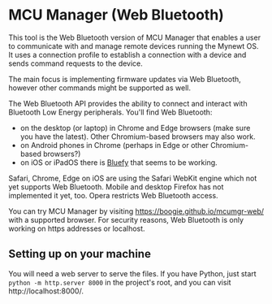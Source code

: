 # MCU Manager (Web Bluetooth)

This tool is the Web Bluetooth version of MCU Manager that enables a user to communicate with and manage remote devices running the Mynewt OS. It uses a connection profile to establish a connection with a device and sends command requests to the device.

The main focus is implementing firmware updates via Web Bluetooth, however other commands might be supported as well.

The Web Bluetooth API provides the ability to connect and interact with Bluetooth Low Energy peripherals. You'll find Web Bluetooth:
- on the desktop (or laptop) in Chrome and Edge browsers (make sure you have the latest). Other Chromium-based browsers may also work.
- on Android phones in Chrome (perhaps in Edge or other Chromium-based browsers?)
- on iOS or iPadOS there is [Bluefy](https://apps.apple.com/hu/app/bluefy-web-ble-browser/id1492822055) that seems to be working.

Safari, Chrome, Edge on iOS are using the Safari WebKit engine which not yet supports Web Bluetooth. Mobile and desktop Firefox has not implemented it yet, too. Opera restricts Web Bluetooth access.

You can try MCU Manager by visiting https://boogie.github.io/mcumgr-web/ with a supported browser. For security reasons, Web Bluetooth is only working on https addresses or localhost.

## Setting up on your machine

You will need a web server to serve the files. If you have Python, just start `python -m http.server 8000` in the project's root, and you can visit http://localhost:8000/.

